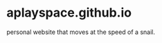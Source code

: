 # aplayspace.github.io
personal website that moves at the speed of a snail. 
<snail emoji goes here> 